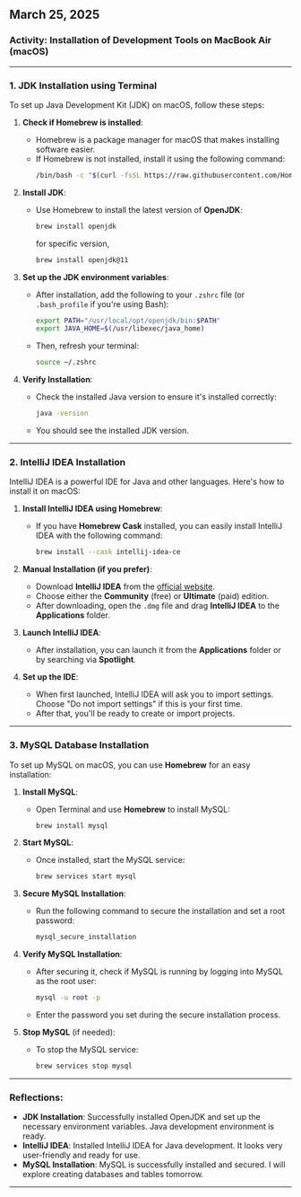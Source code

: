 ## March 25, 2025
### Activity: Installation of Development Tools on MacBook Air (macOS)

---

### 1. **JDK Installation using Terminal**

To set up Java Development Kit (JDK) on macOS, follow these steps:

1. **Check if Homebrew is installed**:
   - Homebrew is a package manager for macOS that makes installing software easier.
   - If Homebrew is not installed, install it using the following command:
     ```bash
     /bin/bash -c "$(curl -fsSL https://raw.githubusercontent.com/Homebrew/install/HEAD/install.sh)"
     ```

2. **Install JDK**:
   - Use Homebrew to install the latest version of **OpenJDK**:
     ```bash
     brew install openjdk
     ```
     for specific version,
     ```bash
     brew install openjdk@11
     ```

3. **Set up the JDK environment variables**:
   - After installation, add the following to your `.zshrc` file (or `.bash_profile` if you're using Bash):
     ```bash
     export PATH="/usr/local/opt/openjdk/bin:$PATH"
     export JAVA_HOME=$(/usr/libexec/java_home)
     ```
   - Then, refresh your terminal:
     ```bash
     source ~/.zshrc
     ```

4. **Verify Installation**:
   - Check the installed Java version to ensure it's installed correctly:
     ```bash
     java -version
     ```
   - You should see the installed JDK version.

---

### 2. **IntelliJ IDEA Installation**

IntelliJ IDEA is a powerful IDE for Java and other languages. Here's how to install it on macOS:

1. **Install IntelliJ IDEA using Homebrew**:
   - If you have **Homebrew Cask** installed, you can easily install IntelliJ IDEA with the following command:
     ```bash
     brew install --cask intellij-idea-ce
     ```

2. **Manual Installation (if you prefer)**:
   - Download **IntelliJ IDEA** from the [official website](https://www.jetbrains.com/idea/download/).
   - Choose either the **Community** (free) or **Ultimate** (paid) edition.
   - After downloading, open the `.dmg` file and drag **IntelliJ IDEA** to the **Applications** folder.

3. **Launch IntelliJ IDEA**:
   - After installation, you can launch it from the **Applications** folder or by searching via **Spotlight**.

4. **Set up the IDE**:
   - When first launched, IntelliJ IDEA will ask you to import settings. Choose "Do not import settings" if this is your first time.
   - After that, you'll be ready to create or import projects.
  
---

### 3. **MySQL Database Installation**

To set up MySQL on macOS, you can use **Homebrew** for an easy installation:

1. **Install MySQL**:
   - Open Terminal and use **Homebrew** to install MySQL:
     ```bash
     brew install mysql
     ```

2. **Start MySQL**:
   - Once installed, start the MySQL service:
     ```bash
     brew services start mysql
     ```

3. **Secure MySQL Installation**:
   - Run the following command to secure the installation and set a root password:
     ```bash
     mysql_secure_installation
     ```

4. **Verify MySQL Installation**:
   - After securing it, check if MySQL is running by logging into MySQL as the root user:
     ```bash
     mysql -u root -p
     ```
   - Enter the password you set during the secure installation process.

5. **Stop MySQL** (if needed):
   - To stop the MySQL service:
     ```bash
     brew services stop mysql
     ```

---

### Reflections:
- **JDK Installation**: Successfully installed OpenJDK and set up the necessary environment variables. Java development environment is ready.
- **IntelliJ IDEA**: Installed IntelliJ IDEA for Java development. It looks very user-friendly and ready for use.
- **MySQL Installation**: MySQL is successfully installed and secured. I will explore creating databases and tables tomorrow.

---